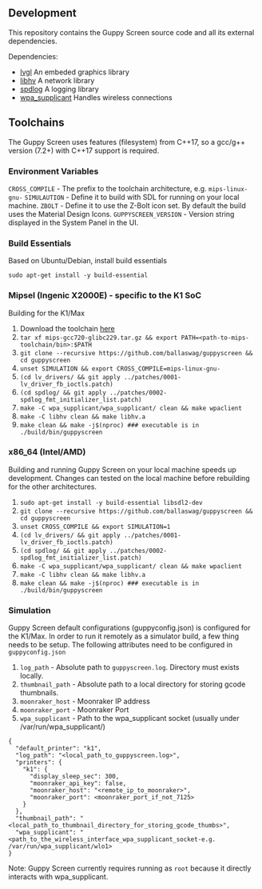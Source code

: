 ## Development

This repository contains the Guppy Screen source code and all its external dependencies.

Dependencies:
 - [lvgl](https://github.com/lvgl/lvgl)
   An embeded graphics library
 - [libhv](https://github.com/ithewei/libhv)
   A network library
 - [spdlog](https://github.com/gabime/spdlog)
   A logging library
 - [wpa_supplicant](https://w1.fi/wpa_supplicant/)
   Handles wireless connections

## Toolchains
The Guppy Screen uses features (filesystem) from C++17, so a gcc/g++ version (7.2+) with C++17 support is required.

### Environment Variables
`CROSS_COMPILE` - The prefix to the toolchain architecture, e.g. `mips-linux-gnu-`
`SIMULAUTION` - Define it to build with SDL for running on your local machine.
`ZBOLT` - Define it to use the Z-Bolt icon set. By default the build uses the Material Design Icons.
`GUPPYSCREEN_VERSION` - Version string displayed in the System Panel in the UI.

### Build Essentials
Based on Ubuntu/Debian, install build essentials

`sudo apt-get install -y build-essential`

### Mipsel (Ingenic X2000E) - specific to the K1 SoC
Building for the K1/Max

1. Download the toolchain [here](https://github.com/ballaswag/k1-discovery/releases/download/1.0.0/mips-gcc720-glibc229.tar.gz)
2. `tar xf mips-gcc720-glibc229.tar.gz && export PATH=<path-to-mips-toolchain/bin>:$PATH`
3. `git clone --recursive https://github.com/ballaswag/guppyscreen && cd guppyscreen`
4. `unset SIMULATION && export CROSS_COMPILE=mips-linux-gnu-`
5. `(cd lv_drivers/ && git apply ../patches/0001-lv_driver_fb_ioctls.patch)`
6. `(cd spdlog/ && git apply ../patches/0002-spdlog_fmt_initializer_list.patch)`
7. `make -C wpa_supplicant/wpa_supplicant/ clean && make wpaclient`
8. `make -C libhv clean && make libhv.a`
9. `make clean && make -j$(nproc) ### executable is in ./build/bin/guppyscreen`


### x86_64 (Intel/AMD)
Building and running Guppy Screen on your local machine speeds up development. Changes can tested on the local machine before rebuilding for the other architectures.

1. `sudo apt-get install -y build-essential libsdl2-dev`
2. `git clone --recursive https://github.com/ballaswag/guppyscreen && cd guppyscreen`
3. `unset CROSS_COMPILE && export SIMULATION=1`
4. `(cd lv_drivers/ && git apply ../patches/0001-lv_driver_fb_ioctls.patch)`
5. `(cd spdlog/ && git apply ../patches/0002-spdlog_fmt_initializer_list.patch)`
6. `make -C wpa_supplicant/wpa_supplicant/ clean && make wpaclient`
7. `make -C libhv clean && make libhv.a`
8. `make clean && make -j$(nproc) ### executable is in ./build/bin/guppyscreen`


### Simulation
Guppy Screen default configurations (guppyconfig.json) is configured for the K1/Max. In order to run it remotely as a simulator build, a few thing needs to be setup.
The following attributes need to be configured in `guppyconfig.json`

1. `log_path` - Absolute path to `guppyscreen.log`. Directory must exists locally.
2. `thumbnail_path` - Absolute path to a local directory for storing gcode thumbnails.
3. `moonraker_host` - Moonraker IP address
4. `moonraker_port` - Moonraker Port
5. `wpa_supplicant` - Path to the wpa_supplicant socket (usually under /var/run/wpa_supplicant/)

```
{
  "default_printer": "k1",
  "log_path": "<local_path_to_guppyscreen.log>",
  "printers": {
    "k1": {
      "display_sleep_sec": 300,
      "moonraker_api_key": false,
      "moonraker_host": "<remote_ip_to_moonraker>",
      "moonraker_port": <moonraker_port_if_not_7125>
    }
  },
  "thumbnail_path": "<local_path_to_thumbnail_directory_for_storing_gcode_thumbs>",
  "wpa_supplicant": "<path_to_the_wireless_interface_wpa_supplicant_socket-e.g. /var/run/wpa_supplicant/wlo1>
}

```

Note: Guppy Screen currently requires running as `root` because it directly interacts with wpa_supplicant.
